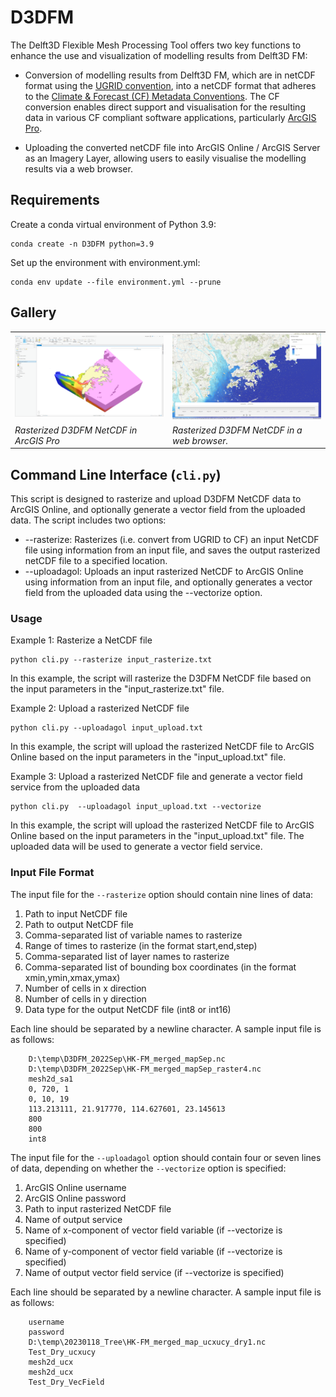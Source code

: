 # D3DFM
The Delft3D Flexible Mesh Processing Tool offers two key functions to enhance the use and visualization of modelling results from Delft3D FM:
* Conversion of modelling results from Delft3D FM, which are in netCDF format using the [UGRID convention](http://ugrid-conventions.github.io/ugrid-conventions/), into a netCDF format that adheres to the [Climate & Forecast (CF) Metadata Conventions](http://cfconventions.org/). The CF conversion enables direct support and visualisation for the resulting data in various CF compliant software applications, particularly [ArcGIS Pro](https://pro.arcgis.com/en/pro-app/latest/help/data/multidimensional/essential-netcdf-vocabulary.htm).

* Uploading the converted netCDF file into ArcGIS Online / ArcGIS Server as an Imagery Layer, allowing users to easily visualise the modelling results via a web browser.

## Requirements

Create a conda virtual environment of Python 3.9:

    conda create -n D3DFM python=3.9

Set up the environment with environment.yml:

    conda env update --file environment.yml --prune


## Gallery
|                                                                                                       |                                                                                                          |
|-------------------------------------------------------------------------------------------------------|----------------------------------------------------------------------------------------------------------|
| ![Photo 1](https://raw.githubusercontent.com/KenTSUI-dev/D3DFM/main/resources/ArcGISPro_D3DFM_nc.png) | ![Photo 2](https://raw.githubusercontent.com/KenTSUI-dev/D3DFM/main/resources/ArcGISOnline_D3DFM_nc.png) |
| *Rasterized D3DFM NetCDF in ArcGIS Pro*                                                               | *Rasterized D3DFM NetCDF  in a web browser.*                                                       |


## Command Line Interface (`cli.py`)
This script is designed to rasterize and upload D3DFM NetCDF data to ArcGIS Online, and optionally generate a vector field from the uploaded data. The script includes two options:

* --rasterize: Rasterizes (i.e. convert from UGRID to CF) an input NetCDF file using information from an input file, and saves the output rasterized netCDF file to a specified location.
* --uploadagol: Uploads an input rasterized NetCDF to ArcGIS Online using information from an input file, and optionally generates a vector field from the uploaded data using the --vectorize option.

### Usage

Example 1: Rasterize a NetCDF file

    python cli.py --rasterize input_rasterize.txt

In this example, the script will rasterize the D3DFM NetCDF file based on the input parameters in the "input_rasterize.txt" file.

Example 2: Upload a rasterized NetCDF file

    python cli.py --uploadagol input_upload.txt

In this example, the script will upload the rasterized NetCDF file to ArcGIS Online based on the input parameters in the "input_upload.txt" file.

Example 3: Upload a rasterized NetCDF file and generate a vector field service from the uploaded data

    python cli.py  --uploadagol input_upload.txt --vectorize
In this example, the script will upload the rasterized NetCDF file to ArcGIS Online based on the input parameters in the "input_upload.txt" file. The uploaded data will be used to generate a vector field service.

### Input File Format
The input file for the `--rasterize` option should contain nine lines of data:

1. Path to input NetCDF file
2. Path to output NetCDF file
3. Comma-separated list of variable names to rasterize
4. Range of times to rasterize (in the format start,end,step)
5. Comma-separated list of layer names to rasterize
6. Comma-separated list of bounding box coordinates (in the format xmin,ymin,xmax,ymax)
7. Number of cells in x direction
8. Number of cells in y direction
9. Data type for the output NetCDF file (int8 or int16)

Each line should be separated by a newline character.  A sample input file is as follows:

        D:\temp\D3DFM_2022Sep\HK-FM_merged_mapSep.nc
        D:\temp\D3DFM_2022Sep\HK-FM_merged_mapSep_raster4.nc
        mesh2d_sa1
        0, 720, 1
        0, 10, 19
        113.213111, 21.917770, 114.627601, 23.145613
        800 
        800
        int8



The input file for the `--uploadagol` option should contain four or seven lines of data, depending on whether the `--vectorize` option is specified:

1. ArcGIS Online username
2. ArcGIS Online password
3. Path to input rasterized NetCDF file
4. Name of output service
5. Name of x-component of vector field variable (if --vectorize is specified)
6. Name of y-component of vector field variable (if --vectorize is specified)
7. Name of output vector field service (if --vectorize is specified)

Each line should be separated by a newline character.  A sample input file is as follows:

        username
        password
        D:\temp\20230118_Tree\HK-FM_merged_map_ucxucy_dry1.nc
        Test_Dry_ucxucy
        mesh2d_ucx
        mesh2d_ucx
        Test_Dry_VecField